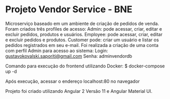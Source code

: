 # Projeto Vendor Service - BNE

Microserviço baseado em um ambiente de criação de pedidos de venda.
Foram criados três profiles de acesso:
Admin: pode acessar, criar, editar e excluir pedidos, produtos e usuários.
Employee: pode acessar, criar, editar e excluir pedidos e produtos.
Customer pode: criar um usuário e listar os pedidos registrados em seu e-mail.
Foi realizada a criação de uma conta com perfil Admin para acesso ao sistema:
Login: gustavokovalski.saporiti@gmail.com
Senha: adminvendordb

Comando para execução do frontend utilizando Docker:
$ docker-compose up -d

Após execução, acessar o endereço localhost:80 no navegador

Projeto foi criado utilizando Angular 2 Versão 11 e Angular Material UI.
